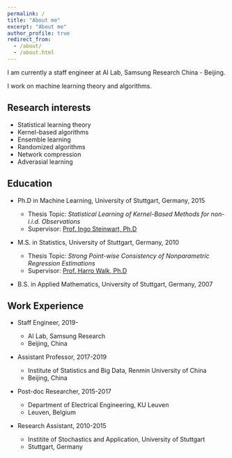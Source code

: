 ```yaml
---
permalink: /
title: "About me"
excerpt: "About me"
author_profile: true
redirect_from: 
  - /about/
  - /about.html
---
```


I am currently a staff engineer at AI Lab, Samsung Research China - Beijing.

I work on machine learning theory and algorithms.

## Research interests

* Statistical learning theory
* Kernel-based algorithms
* Ensemble learning 
* Randomized algorithms
* Network compression
* Adverasial learning

## Education

* Ph.D in Machine Learning, University of Stuttgart, Germany, 2015
  * Thesis Topic: *Statistical Learning of Kernel-Based Methods for non-i.i.d. Observations*
  * Supervisor: [Prof. Ingo Steinwart, Ph.D](http://www.isa.uni-stuttgart.de/Steinwart/index.t?lang=en)

* M.S. in Statistics, University of Stuttgart, Germany, 2010
  * Thesis Topic: *Strong Point-wise Consistency of Nonparametric Regression Estimations*
  * Supervisor: [Prof. Harro Walk, Ph.D](https://www.isa.uni-stuttgart.de/institut/Emeriti/)

* B.S. in Applied Mathematics, University of Stuttgart, Germany, 2007



## Work Experience

* Staff Engineer, 2019-
  * AI Lab, Samsung Research
  * Beijing, China

* Assistant Professor, 2017-2019
  * Institute of Statistics and Big Data, Renmin University of China
  * Beijing, China

* Post-doc Researcher, 2015-2017
  * Department of Electrical Engineering, KU Leuven
  * Leuven, Belgium

* Research Assistant, 2010-2015
  * Institite of Stochastics and Application, University of Stuttgart
  * Stuttgart, Germany

